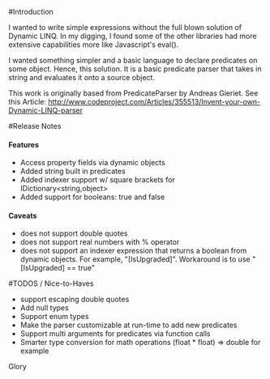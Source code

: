 #Introduction

I wanted to write simple expressions without the full blown solution of Dynamic LINQ.  In my digging, I found some of the other libraries had more extensive capabilities more like Javascript's eval().   

I wanted something simpler and a basic language to declare predicates on some object.  Hence, this solution.  It is a basic predicate parser that takes in string and evaluates it onto a source object.  

This work is originally based from PredicateParser by Andreas Gieriet. See this Article:  http://www.codeproject.com/Articles/355513/Invent-your-own-Dynamic-LINQ-parser

#Release Notes


#### Features 
- Access property fields via dynamic objects 
- Added string built in predicates
- Added indexer support w/ square brackets for IDictionary<string,object>
- Added support for booleans:  true and false

#### Caveats
- does not support double quotes
- does not support real numbers with % operator
- does not support an indexer expression that returns a boolean from dynamic objects.  For example, "[IsUpgraded]".  Workaround is to use "[IsUpgraded] == true"

 

#TODOS / Nice-to-Haves
- support escaping double quotes
- Add null types
- Support enum types
- Make the parser customizable at run-time to add new predicates
- Support multi arguments for predicates via function calls
- Smarter type conversion for math operations (float * float) => double for example


Glory